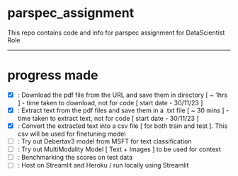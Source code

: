 # parspec_assignment
This repo contains code and info for parspec assignment for DataScientist Role

----


# progress made 

- [x] : Download the pdf file from the URL and save them in directory [ ~ 1hrs ] - time taken to download, not for code [ start date - 30/11/23 ]
- [x] : Extract text from the pdf files and save them in a .txt file [ ~ 30 mins ] - time taken to extract text, not for code [ start date - 30/11/23 ]
- [x] : Convert the extracted text into a csv file [ for both train and test ]. This csv will be used for finetuning model
- [ ] : Try out Debertav3 model from MSFT for text classification
- [ ] : Try out MultiModality Model [ Text + Images ] to be used for context
- [ ] : Benchmarking the scores on test data 
- [ ] : Host on Streamlit and Heroku / run locally using Streamlit